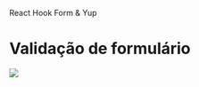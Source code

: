 <p>React Hook Form & Yup</p>
<h1>Validação de formulário</h1>
<img src="https://github.com/faelreis/form/assets/87779561/29fc92e0-69f1-4c81-a61e-b07c61be6a3d">
